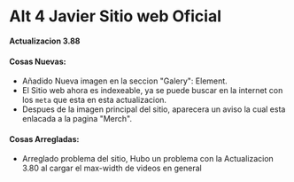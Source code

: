 # Alt 4 Javier Sitio web Oficial

**Actualizacion 3.88**

#### Cosas Nuevas:
- Añadido Nueva imagen en la seccion "Galery": Element.
- El Sitio web ahora es indexeable, ya se puede buscar en la internet con los `meta` que esta en esta actualizacion.
- Despues de la imagen principal del sitio, aparecera un aviso la cual esta enlacada a la pagina "Merch".

#### Cosas Arregladas:
- Arreglado problema del sitio, Hubo un problema con la Actualizacion 3.80 al cargar el max-width de videos en general 
